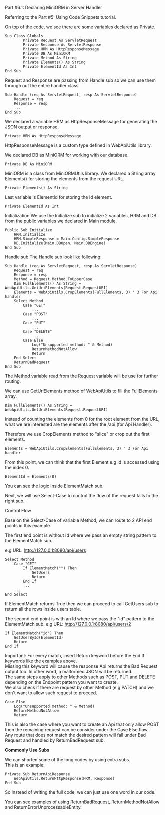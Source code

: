 Part #6.1: Declaring MiniORM in Server Handler

Referring to the Part #5: Using Code Snippets tutorial.

On top of the code, we see there are some variables declared as Private.
```B4X
Sub Class_Globals
        Private Request As ServletRequest
        Private Response As ServletResponse
        Private HRM As HttpResponseMessage
        Private DB As MiniORM
        Private Method As String
        Private Elements() As String
        Private ElementId As Int
End Sub
```
Request and Response are passing from Handle sub so we can use them through out the entire handler class.
```B4X
Sub Handle (req As ServletRequest, resp As ServletResponse)
    Request = req
    Response = resp
    ...
End Sub
```
We declared a variable HRM as HttpResponseMessage for generating the JSON output or response.
```B4X
Private HRM As HttpResponseMessage
```
HttpResponseMessage is a custom type defined in WebApiUtils library.

We declared DB as MiniORM for working with our database.
```B4X
Private DB As MiniORM
```
MiniORM is a class from MiniORMUtils library.
We declared a String array Elements() for storing the elements from the request URL.
```B4X
Private Elements() As String
```
Last variable is ElementId for storing the Id element.
```B4X
Private ElementId As Int
```
Initialization
We use the Initialize sub to initialize 2 variables, HRM and DB from the public variables we declared in Main module.
```B4X
Public Sub Initialize
    HRM.Initialize
    HRM.SimpleResponse = Main.Config.SimpleResponse
    DB.Initialize(Main.DBOpen, Main.DBEngine)
End Sub
```
Handle sub
The Handle sub look like following:
```B4X
Sub Handle (req As ServletRequest, resp As ServletResponse)
    Request = req
    Response = resp
    Method = Request.Method.ToUpperCase
    Dim FullElements() As String = WebApiUtils.GetUriElements(Request.RequestURI)
    Elements = WebApiUtils.CropElements(FullElements, 3) ' 3 For Api handler
    Select Method
        Case "GET"
            ...
        Case "POST"
            ...
        Case "PUT"
            ...
        Case "DELETE"
            ...
        Case Else
            Log("Unsupported method: " & Method)
            ReturnMethodNotAllow
            Return
    End Select
    ReturnBadRequest
End Sub
```
The Method variable read from the Request variable will be use for further routing.

We can use GetUriElements method of WebApiUtils to fill the FullElements array.
```B4X
Dim FullElements() As String = WebApiUtils.GetUriElements(Request.RequestURI)
```
Instead of counting the elements from 0 for the root element from the URL, what we are interested are the elements after the /api (for Api Handler).

Therefore we use CropElements method to "slice" or crop out the first elements.
```B4X
Elements = WebApiUtils.CropElements(FullElements, 3) ' 3 For Api handler
```
From this point, we can think that the first Element e.g Id is accessed using the index 0.
```B4X
ElementId = Elements(0)
```
You can see the logic inside ElementMatch sub.

Next, we will use Select-Case to control the flow of the request falls to the right sub.

Control Flow

Base on the Select-Case of variable Method, we can route to 2 API end points in this example.

The first end point is without Id where we pass an empty string pattern to the ElementMatch sub.

e.g URL: http://127.0.0.1:8080/api/users
```B4X
Select Method
    Case "GET"
        If ElementMatch("") Then
            GetUsers
            Return
        End If
        ...
    ...
End Select
```
If ElementMatch returns True then we can proceed to call GetUsers sub to return all the rows inside users table.

The second end point is with an Id where we pass the "id" pattern to the ElementMatch sub.
e.g URL: http://127.0.0.1:8080/api/users/2
```B4X
If ElementMatch("id") Then
    GetUserById(ElementId)
    Return
End If
```
Important: For every match, insert Return keyword before the End If keywords like the examples above. \
Missing this keyword will cause the response Api returns the Bad Request output too. In other word, a malformed JSON will be returned. \
The same steps apply to other Methods such as POST, PUT and DELETE depending on the Endpoint pattern you want to create. \
We also check if there are request by other Method (e.g PATCH) and we don't want to allow such request to proceed.
```B4X
Case Else
    Log("Unsupported method: " & Method)
    ReturnMethodNotAllow
    Return
```
This is also the case where you want to create an Api that only allow POST then the remaining request can be consider under the Case Else flow. \
Any route that does not match the desired pattern will fall under Bad Request and handled by ReturnBadRequest sub.

**Commonly Use Subs**

We can shorten some of the long codes by using extra subs. \
This is an example:
```B4X
Private Sub ReturnApiResponse
    WebApiUtils.ReturnHttpResponse(HRM, Response)
End Sub
```
So instead of writing the full code, we can just use one word in our code.

You can see examples of using ReturnBadRequest, ReturnMethodNotAllow and ReturnErrorUnprocessableEntity.
